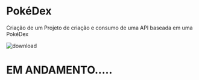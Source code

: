 # PokéDex
 Criação de um Projeto de criação e consumo de uma API baseada em uma PokéDex

![download](https://static.wikia.nocookie.net/pokepediabr/images/3/38/Pokédex_Kanto.png/revision/latest?cb=20131224014121&path-prefix=pt-br)



# EM ANDAMENTO.....
